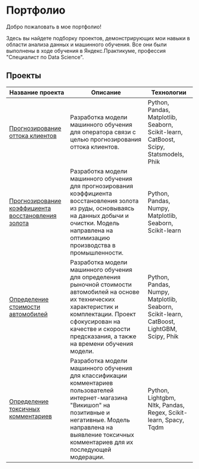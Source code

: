 # Портфолио 

Добро пожаловать в мое портфолио! 


Здесь вы найдете подборку проектов, демонстрирующих мои навыки в области анализа данных и машинного обучения. Все они были выполнены в ходе обучения в Яндекс.Практикуме, профессия "Специалист по Data Science".


## Проекты

| Название проекта | Описание | Технологии | 
|------------------|----------|------------|
| [Прогнозирование оттока клиентов](https://github.com/inarka/portfolio/tree/main/telecom_churn_prediction) | Разработка модели машинного обучения для оператора связи с целью прогнозирования оттока клиентов. | Python, Pandas, Matplotlib, Seaborn, Scikit-learn, CatBoost, Scipy, Statsmodels, Phik|
| [Прогнозирование коэффициента восстановления золота](https://github.com/inarka/portfolio/tree/main/gold_recovery_prediction)| Разработка модели машинного обучения для прогнозирования коэффициента восстановления золота из руды, основываясь на данных добычи и очистки. Модель направлена на оптимизацию производства в промышленности. | Python, Pandas, Numpy, Matplotlib, Seaborn, Scikit-learn| 
| [Определение стоимости автомобилей](https://github.com/inarka/portfolio/tree/main/car_price_prediction) | Разработка модели машинного обучения для определения рыночной стоимости автомобилей на основе их технических характеристик и комплектации. Проект сфокусирован на качестве и скорости предсказания, а также на времени обучения модели. | Python, Pandas, Numpy, Matplotlib, Seaborn, Scikit-learn, CatBoost, LightGBM, Scipy, Phik| 
| [Определение токсичных комментариев](https://github.com/inarka/portfolio/tree/main/toxic_commects_classification) | Разработка модели машинного обучения для классификации комментариев пользователей интернет-магазина "Викишоп" на позитивные и негативные. Модель направлена на выявление токсичных комментариев для их последующей модерации. | Python, Lightgbm, Nltk, Pandas, Regex, Scikit-learn, Spacy, Tqdm| 
